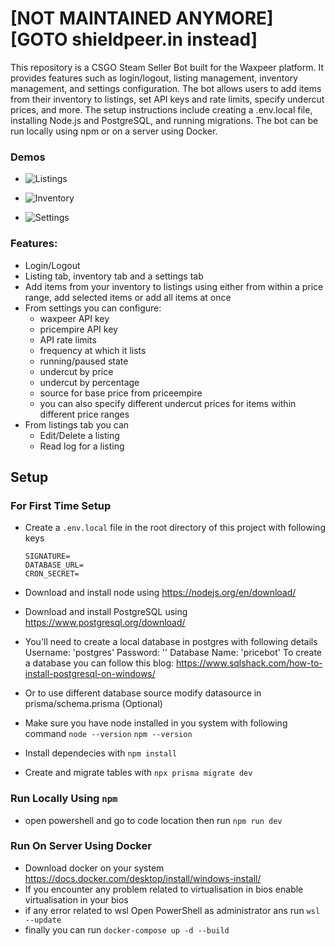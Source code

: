 # [NOT MAINTAINED ANYMORE] [GOTO shieldpeer.in instead]

This repository is a CSGO Steam Seller Bot built for the Waxpeer platform. It provides features such as login/logout, listing management, inventory management, and settings configuration. The bot allows users to add items from their inventory to listings, set API keys and rate limits, specify undercut prices, and more. The setup instructions include creating a .env.local file, installing Node.js and PostgreSQL, and running migrations. The bot can be run locally using npm or on a server using Docker.

### Demos

- ![Listings](https://github.com/gargmegham/Waxpeer/assets/95271253/84985d17-0ce3-46d2-be0b-89562164c1e6)

- ![Inventory](https://github.com/gargmegham/Waxpeer/assets/95271253/f4925bec-d35c-4af2-9698-d8ca5aa57ba3)

- ![Settings](https://github.com/gargmegham/Waxpeer/assets/95271253/ee1884f4-e1bf-4821-b2fa-dfeed4c16417)

### Features:

- Login/Logout
- Listing tab, inventory tab and a settings tab
- Add items from your inventory to listings using either from within a price range, add selected items or add all items at once
- From settings you can configure:
  - waxpeer API key
  - pricempire API key
  - API rate limits
  - frequency at which it lists
  - running/paused state
  - undercut by price
  - undercut by percentage
  - source for base price from priceempire
  - you can also specify different undercut prices for items within different price ranges
- From listings tab you can
  - Edit/Delete a listing
  - Read log for a listing

## Setup

### For First Time Setup

- Create a `.env.local` file in the root directory of this project with following keys

  ```
  SIGNATURE=
  DATABASE_URL=
  CRON_SECRET=
  ```

- Download and install node using https://nodejs.org/en/download/
- Download and install PostgreSQL using https://www.postgresql.org/download/
- You'll need to create a local database in postgres with following details
  Username: 'postgres'
  Password: ''
  Database Name: 'pricebot'
  To create a database you can follow this blog: https://www.sqlshack.com/how-to-install-postgresql-on-windows/
- Or to use different database source modify datasource in prisma/schema.prisma (Optional)
- Make sure you have node installed in you system with following command
  `node --version`
  `npm --version`
- Install dependecies with `npm install`
- Create and migrate tables with `npx prisma migrate dev`

### Run Locally Using `npm`

- open powershell and go to code location then run `npm run dev`

### Run On Server Using Docker

- Download docker on your system https://docs.docker.com/desktop/install/windows-install/
- If you encounter any problem related to virtualisation in bios enable virtualisation in your bios
- if any error related to wsl Open PowerShell as administrator ans run
  `wsl --update`
- finally you can run `docker-compose up -d --build`
